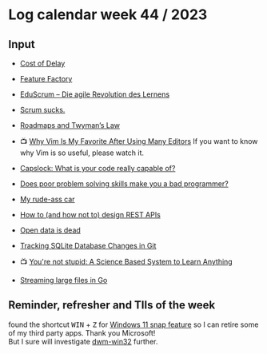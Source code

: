 # Log calendar week 44 / 2023

## Input

- [Cost of Delay](https://www.lean-agility.de/2023/10/cost-of-delay.html)

- [Feature Factory](https://www.lean-agility.de/2023/10/feature-factory.html)
- [EduScrum – Die agile Revolution des Lernens](https://digitaleneuordnung.de/blog/eduscrum/)


- [Scrum sucks.](https://medium.com/@mbianchidev/scrum-sucks-9960011fc5cf)
- [Roadmaps and Twyman’s Law](https://charleslambdin.com/2023/10/20/roadmaps-and-twymans-law/)

- :tv: [Why Vim Is My Favorite After Using Many Editors](https://www.youtube.com/watch?v=kWvyWXDFitk) If you want to know why Vim is so useful, please watch it.

- [Capslock: What is your code really capable of?](https://security.googleblog.com/2023/09/capslock-what-is-your-code-really.html)

- [Does poor problem solving skills make you a bad programmer?](https://www.reddit.com/r/learnprogramming/comments/16ou4ie/does_poor_problem_solving_skills_make_you_a_bad/)

- [My rude-ass car](https://www.neverbeclever.org/blog/my-rude-ass-car/)

- [How to (and how not to) design REST APIs](https://github.com/stickfigure/blog/wiki/How-to-%28and-how-not-to%29-design-REST-APIs)

- [Open data is dead](https://databaseengineering.substack.com/p/open-data-is-dead)

- [Tracking SQLite Database Changes in Git](https://garrit.xyz/posts/2023-11-01-tracking-sqlite-database-changes-in-git)

- :tv: [You're not stupid: A Science Based System to Learn Anything](https://www.youtube.com/watch?v=TDYa2pPMx0k)

- [Streaming large files in Go](https://medium.com/readytowork-org/streaming-large-files-in-go-b31b5d0fe9a)

## Reminder, refresher and TIls of the week

found the shortcut <kbd>WIN</kbd> + <kbd>Z</kbd> for [Windows 11 snap feature](https://support.microsoft.com/en-us/windows/snap-your-windows-885a9b1e-a983-a3b1-16cd-c531795e6241) so I can retire some of my third party apps. Thank you Microsoft!   
But I sure will investigate [dwm-win32](https://github.com/prabirshrestha/dwm-win32) further.
